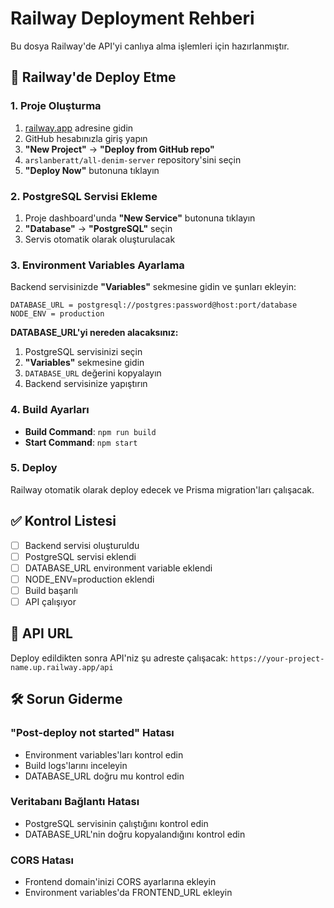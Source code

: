 # Railway Deployment Rehberi

Bu dosya Railway'de API'yi canlıya alma işlemleri için hazırlanmıştır.

## 🚀 Railway'de Deploy Etme

### 1. Proje Oluşturma

1. [railway.app](https://railway.app) adresine gidin
2. GitHub hesabınızla giriş yapın
3. **"New Project"** → **"Deploy from GitHub repo"**
4. `arslanberatt/all-denim-server` repository'sini seçin
5. **"Deploy Now"** butonuna tıklayın

### 2. PostgreSQL Servisi Ekleme

1. Proje dashboard'unda **"New Service"** butonuna tıklayın
2. **"Database"** → **"PostgreSQL"** seçin
3. Servis otomatik olarak oluşturulacak

### 3. Environment Variables Ayarlama

Backend servisinizde **"Variables"** sekmesine gidin ve şunları ekleyin:

```
DATABASE_URL = postgresql://postgres:password@host:port/database
NODE_ENV = production
```

**DATABASE_URL'yi nereden alacaksınız:**

1. PostgreSQL servisinizi seçin
2. **"Variables"** sekmesine gidin
3. `DATABASE_URL` değerini kopyalayın
4. Backend servisinize yapıştırın

### 4. Build Ayarları

- **Build Command**: `npm run build`
- **Start Command**: `npm start`

### 5. Deploy

Railway otomatik olarak deploy edecek ve Prisma migration'ları çalışacak.

## ✅ Kontrol Listesi

- [ ] Backend servisi oluşturuldu
- [ ] PostgreSQL servisi eklendi
- [ ] DATABASE_URL environment variable eklendi
- [ ] NODE_ENV=production eklendi
- [ ] Build başarılı
- [ ] API çalışıyor

## 🔗 API URL

Deploy edildikten sonra API'niz şu adreste çalışacak:
`https://your-project-name.up.railway.app/api`

## 🛠️ Sorun Giderme

### "Post-deploy not started" Hatası

- Environment variables'ları kontrol edin
- Build logs'larını inceleyin
- DATABASE_URL doğru mu kontrol edin

### Veritabanı Bağlantı Hatası

- PostgreSQL servisinin çalıştığını kontrol edin
- DATABASE_URL'nin doğru kopyalandığını kontrol edin

### CORS Hatası

- Frontend domain'inizi CORS ayarlarına ekleyin
- Environment variables'da FRONTEND_URL ekleyin
